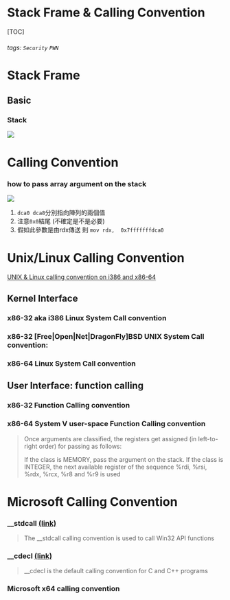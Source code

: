 # Stack Frame & Calling Convention
[TOC]
###### tags: `Security` `PWN`

# Stack Frame
## Basic
### Stack
![](https://i.imgur.com/Tm13r9N.png)

# Calling Convention
### how to pass array argument on the stack
![](https://i.imgur.com/DtqqPy1.png)
1. `dca0 dca8`分別指向陣列的兩個值
2. 注意`0x0`結尾 (不確定是不是必要)
3. 假如此參數是由rdx傳送 則 `mov rdx,  0x7fffffffdca0`

# Unix/Linux Calling Convention
[UNIX & Linux calling convention on i386 and x86-64](https://stackoverflow.com/questions/2535989/what-are-the-calling-conventions-for-unix-linux-system-calls-on-i386-and-x86-6)

## Kernel Interface
### x86-32 aka i386 Linux System Call convention
### x86-32 [Free|Open|Net|DragonFly]BSD UNIX System Call convention:
### x86-64 Linux System Call convention

## User Interface: function calling
### x86-32 Function Calling convention
### x86-64 System V user-space Function Calling convention
> Once arguments are classified, the registers get assigned (in left-to-right order) for passing as follows:
> 
> If the class is MEMORY, pass the argument on the stack.
> If the class is INTEGER, the next available register of the sequence %rdi, %rsi, %rdx, %rcx, %r8 and %r9 is used

# Microsoft Calling Convention
### __stdcall [(link)](https://docs.microsoft.com/en-us/cpp/cpp/stdcall)
> The __stdcall calling convention is used to call Win32 API functions
### __cdecl [(link)](https://docs.microsoft.com/en-us/cpp/cpp/cdecl)
> __cdecl is the default calling convention for C and C++ programs
### Microsoft x64 calling convention